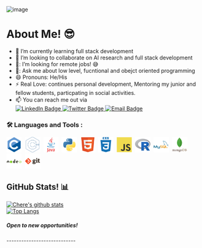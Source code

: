 ![image](https://user-images.githubusercontent.com/73167960/209580407-d173d916-a7eb-4e15-9e72-143df98e4cb3.png)

<h1>About Me! 😎</h1>

- 🌱 I’m currently learning full stack development 
- 👯 I’m looking to collaborate on AI research and full stack development 
- 🤔: I’m looking for remote jobs! 😅
- 💬: Ask me about low level, fucntional and obejct oriented programming
- 😄  Pronouns: He/His
- ⚡  Real Love: continues personal development, Mentoring my junior and fellow students, particpating in social activities.
- 📫 You can reach me out via
    <div id="badges">
      <a href="https://www.linkedin.com/in/chere-lemma27211613/" target="_blank">
        <img src="https://img.shields.io/badge/LinkedIn-blue?style=for-the-badge&logoColor=white" alt="LinkedIn Badge"/>
      </a>
      <a href="https://twitter.com/Chere21271613" target="_blank">
        <img src="https://img.shields.io/badge/Twitter-blue?style=for-the-badge&logoColor=white" alt="Twitter Badge"/>
      </a>
      <a href="mailto:chere.lemma@aastu.edu.et" target="_blank">
        <img src="https://img.shields.io/badge/Email-blue?style=for-the-badge&logoColor=white" alt="Email Badge"/>
      </a>
    </div>
  
### :hammer_and_wrench: Languages and Tools :
<div>

  <img src="https://github.com/devicons/devicon/blob/master/icons/c/c-original.svg" title="C" alt="c" width="40" height="40"/>&nbsp;
  <img src="https://github.com/devicons/devicon/blob/master/icons/cplusplus/cplusplus-line.svg" title="C++" alt="c++" width="40" height="40"/>&nbsp;
  <img src="https://github.com/devicons/devicon/blob/master/icons/java/java-original-wordmark.svg" title="Java" alt="Java" width="40" height="40"/>&nbsp;
  <img src="https://github.com/devicons/devicon/blob/master/icons/python/python-original.svg" title="Python" alt="Python" width="40" height="40"/>&nbsp;
  <img src="https://github.com/devicons/devicon/blob/master/icons/html5/html5-original.svg" title="HTML5" alt="HTML" width="40" height="40"/>&nbsp;
  <img src="https://github.com/devicons/devicon/blob/master/icons/css3/css3-plain-wordmark.svg"  title="CSS3" alt="CSS" width="40" height="40"/>&nbsp;
  <img src="https://github.com/devicons/devicon/blob/master/icons/javascript/javascript-original.svg" title="JavaScript" alt="JavaScript" width="40" height="40"/>&nbsp;
  <img src="https://github.com/devicons/devicon/blob/master/icons/r/r-original.svg" title="R Programming"  alt="R Programming" width="40" height="40"/>&nbsp;
  <img src="https://github.com/devicons/devicon/blob/master/icons/mysql/mysql-original-wordmark.svg" title="MySQL"  alt="MySQL" width="40" height="40"/>&nbsp;
  <img src="https://github.com/devicons/devicon/blob/master/icons/mongodb/mongodb-original-wordmark.svg" title="Mongodb"  alt="Mongodb" width="40" height="40"/>&nbsp;
  <img src="https://github.com/devicons/devicon/blob/master/icons/nodejs/nodejs-original-wordmark.svg" title="NodeJS" alt="NodeJS" width="40" height="40"/>&nbsp;
  <img src="https://github.com/devicons/devicon/blob/master/icons/git/git-original-wordmark.svg" title="Git" alt="Git" width="40" height="40"/>&nbsp;
 </div>
   
## GitHub Stats! 📊
  
[![Chere's github stats](https://github-readme-stats.vercel.app/api?username=cherelemma&show_icons=true&theme=merko)](https://github.com/cherelemma/github-readme-stats)
<Br>
[![Top Langs](https://github-readme-stats.vercel.app/api/top-langs/?username=cherelemma&theme=tokyonight)](https://github.com/cherelemma/github-readme-stats)
<Br>
<h5>Open to new opportunities!</h5>
----------------------------
<!
- 🔭 I’m currently leading research works and web development projects in addition to delivering courses and trainings.
!>
